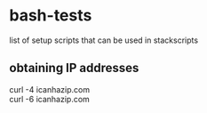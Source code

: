 # bash-tests
list of setup scripts that can be used in stackscripts

## obtaining IP addresses
curl -4 icanhazip.com  
curl -6 icanhazip.com  